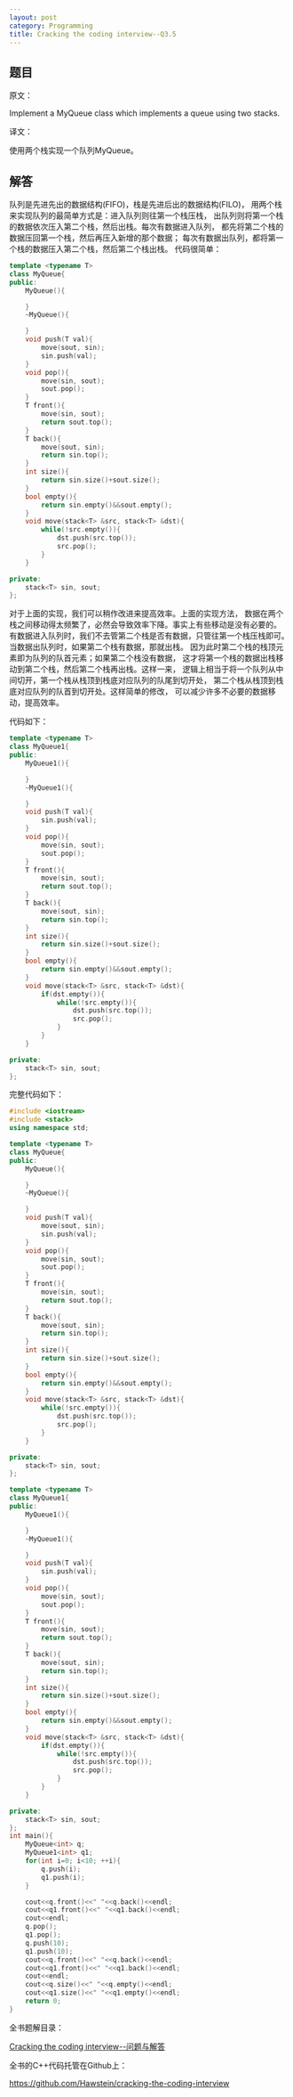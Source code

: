 ```yaml
---
layout: post
category: Programming
title: Cracking the coding interview--Q3.5
---
```


## 题目

原文：

Implement a MyQueue class which implements a queue using two stacks.

译文：

使用两个栈实现一个队列MyQueue。

## 解答

队列是先进先出的数据结构(FIFO)，栈是先进后出的数据结构(FILO)，
用两个栈来实现队列的最简单方式是：进入队列则往第一个栈压栈，
出队列则将第一个栈的数据依次压入第二个栈，然后出栈。每次有数据进入队列，
都先将第二个栈的数据压回第一个栈，然后再压入新增的那个数据；
每次有数据出队列，都将第一个栈的数据压入第二个栈，然后第二个栈出栈。
代码很简单：

```cpp
template <typename T>
class MyQueue{
public:
	MyQueue(){

	}
	~MyQueue(){

	}
	void push(T val){
		move(sout, sin);
		sin.push(val);
	}
	void pop(){
		move(sin, sout);
		sout.pop();
	}
	T front(){
		move(sin, sout);
		return sout.top();
	}
	T back(){
		move(sout, sin);
		return sin.top();
	}
	int size(){
		return sin.size()+sout.size();
	}
	bool empty(){
		return sin.empty()&&sout.empty();
	}
	void move(stack<T> &src, stack<T> &dst){
		while(!src.empty()){
			dst.push(src.top());
			src.pop();
		}
	}

private:
	stack<T> sin, sout;
};
```

对于上面的实现，我们可以稍作改进来提高效率。上面的实现方法，
数据在两个栈之间移动得太频繁了，必然会导致效率下降。事实上有些移动是没有必要的。
有数据进入队列时，我们不去管第二个栈是否有数据，只管往第一个栈压栈即可。
当数据出队列时，如果第二个栈有数据，那就出栈。
因为此时第二个栈的栈顶元素即为队列的队首元素；如果第二个栈没有数据，
这才将第一个栈的数据出栈移动到第二个栈，然后第二个栈再出栈。这样一来，
逻辑上相当于将一个队列从中间切开，第一个栈从栈顶到栈底对应队列的队尾到切开处，
第二个栈从栈顶到栈底对应队列的队首到切开处。这样简单的修改，
可以减少许多不必要的数据移动，提高效率。

代码如下：

```cpp
template <typename T>
class MyQueue1{
public:
	MyQueue1(){

	}
	~MyQueue1(){

	}
	void push(T val){
		sin.push(val);
	}
	void pop(){
		move(sin, sout);
		sout.pop();
	}
	T front(){
		move(sin, sout);
		return sout.top();
	}
	T back(){
		move(sout, sin);
		return sin.top();
	}
	int size(){
		return sin.size()+sout.size();
	}
	bool empty(){
		return sin.empty()&&sout.empty();
	}
	void move(stack<T> &src, stack<T> &dst){
		if(dst.empty()){
			while(!src.empty()){
				dst.push(src.top());
				src.pop();
			}
		}
	}

private:
	stack<T> sin, sout;    
};
```

完整代码如下：

```cpp
#include <iostream>
#include <stack>
using namespace std;

template <typename T>
class MyQueue{
public:
	MyQueue(){

	}
	~MyQueue(){

	}
	void push(T val){
		move(sout, sin);
		sin.push(val);
	}
	void pop(){
		move(sin, sout);
		sout.pop();
	}
	T front(){
		move(sin, sout);
		return sout.top();
	}
	T back(){
		move(sout, sin);
		return sin.top();
	}
	int size(){
		return sin.size()+sout.size();
	}
	bool empty(){
		return sin.empty()&&sout.empty();
	}
	void move(stack<T> &src, stack<T> &dst){
		while(!src.empty()){
			dst.push(src.top());
			src.pop();
		}
	}

private:
	stack<T> sin, sout;
};

template <typename T>
class MyQueue1{
public:
	MyQueue1(){

	}
	~MyQueue1(){

	}
	void push(T val){
		sin.push(val);
	}
	void pop(){
		move(sin, sout);
		sout.pop();
	}
	T front(){
		move(sin, sout);
		return sout.top();
	}
	T back(){
		move(sout, sin);
		return sin.top();
	}
	int size(){
		return sin.size()+sout.size();
	}
	bool empty(){
		return sin.empty()&&sout.empty();
	}
	void move(stack<T> &src, stack<T> &dst){
		if(dst.empty()){
			while(!src.empty()){
				dst.push(src.top());
				src.pop();
			}
		}
	}

private:
	stack<T> sin, sout;    
};
int main(){
	MyQueue<int> q;
	MyQueue1<int> q1;
	for(int i=0; i<10; ++i){
		q.push(i);
		q1.push(i);
	}

	cout<<q.front()<<" "<<q.back()<<endl;
	cout<<q1.front()<<" "<<q1.back()<<endl;
	cout<<endl;
	q.pop();
	q1.pop();
	q.push(10);
	q1.push(10);
	cout<<q.front()<<" "<<q.back()<<endl;
	cout<<q1.front()<<" "<<q1.back()<<endl;
	cout<<endl;
	cout<<q.size()<<" "<<q.empty()<<endl;
	cout<<q1.size()<<" "<<q1.empty()<<endl;        
	return 0;
}
```


全书题解目录：

[Cracking the coding interview--问题与解答](/posts/ctci-solutions-contents.html)

全书的C++代码托管在Github上：

<https://github.com/Hawstein/cracking-the-coding-interview>
